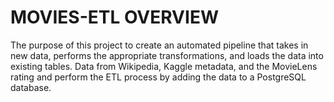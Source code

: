 # MOVIES-ETL OVERVIEW

The purpose of this project to create an automated pipeline that takes in new data, performs the appropriate transformations, and loads the data into existing tables. Data from Wikipedia, Kaggle metadata, and the MovieLens rating and perform the ETL process by adding the data to a PostgreSQL database.
